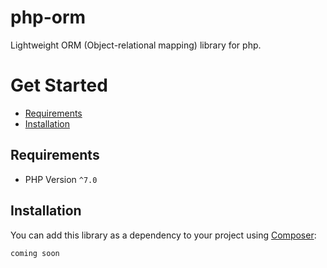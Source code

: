 # php-orm

Lightweight ORM (Object-relational mapping) library for php.

# Get Started

* [Requirements](#requirements)
* [Installation](#installation)

## Requirements

* PHP Version `^7.0`

## Installation

You can add this library as a dependency to your project using [Composer](https://getcomposer.org/):

`coming soon`
